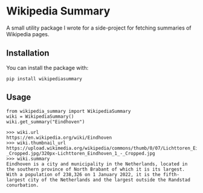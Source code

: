 # Wikipedia Summary

A small utility package I wrote for a side-project for fetching summaries of Wikipedia pages.

## Installation

You can install the package with:
```
pip install wikipediasummary
```

## Usage
```
from wikipedia_summary import WikipediaSummary
wiki = WikipediaSummary()
wiki.get_summary("Eindhoven")

>>> wiki.url
https://en.wikipedia.org/wiki/Eindhoven
>>> wiki.thumbnail_url
https://upload.wikimedia.org/wikipedia/commons/thumb/0/07/Lichttoren_Eindhoven_1_-_Cropped.jpg/320px-Lichttoren_Eindhoven_1_-_Cropped.jpg
>>> wiki.summary
Eindhoven is a city and municipality in the Netherlands, located in the southern province of North Brabant of which it is its largest. With a population of 238,326 on 1 January 2022, it is the fifth-largest city of the Netherlands and the largest outside the Randstad conurbation.
```
